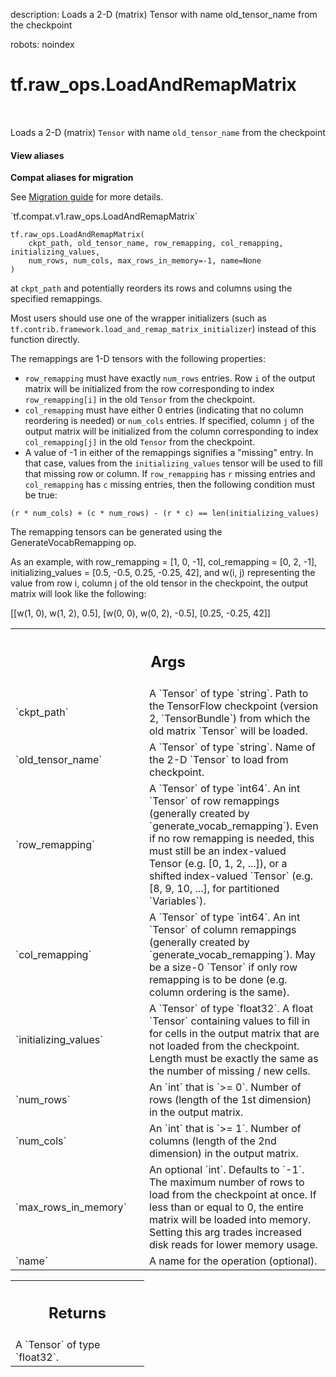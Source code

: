 description: Loads a 2-D (matrix) Tensor with name old_tensor_name from the checkpoint

robots: noindex

# tf.raw_ops.LoadAndRemapMatrix

<!-- Insert buttons and diff -->

<table class="tfo-notebook-buttons tfo-api nocontent" align="left">

</table>



Loads a 2-D (matrix) `Tensor` with name `old_tensor_name` from the checkpoint

<section class="expandable">
  <h4 class="showalways">View aliases</h4>
  <p>
<b>Compat aliases for migration</b>
<p>See
<a href="https://www.tensorflow.org/guide/migrate">Migration guide</a> for
more details.</p>
<p>`tf.compat.v1.raw_ops.LoadAndRemapMatrix`</p>
</p>
</section>

<pre class="devsite-click-to-copy prettyprint lang-py tfo-signature-link">
<code>tf.raw_ops.LoadAndRemapMatrix(
    ckpt_path, old_tensor_name, row_remapping, col_remapping, initializing_values,
    num_rows, num_cols, max_rows_in_memory=-1, name=None
)
</code></pre>



<!-- Placeholder for "Used in" -->

at `ckpt_path` and potentially reorders its rows and columns using the
specified remappings.

Most users should use one of the wrapper initializers (such as
`tf.contrib.framework.load_and_remap_matrix_initializer`) instead of this
function directly.

The remappings are 1-D tensors with the following properties:

* `row_remapping` must have exactly `num_rows` entries. Row `i` of the output
  matrix will be initialized from the row corresponding to index
  `row_remapping[i]` in the old `Tensor` from the checkpoint.
* `col_remapping` must have either 0 entries (indicating that no column
  reordering is needed) or `num_cols` entries. If specified, column `j` of the
  output matrix will be initialized from the column corresponding to index
  `col_remapping[j]` in the old `Tensor` from the checkpoint.
* A value of -1 in either of the remappings signifies a "missing" entry. In that
  case, values from the `initializing_values` tensor will be used to fill that
  missing row or column. If `row_remapping` has `r` missing entries and
  `col_remapping` has `c` missing entries, then the following condition must be
  true:

`(r * num_cols) + (c * num_rows) - (r * c) == len(initializing_values)`

The remapping tensors can be generated using the GenerateVocabRemapping op.

As an example, with row_remapping = [1, 0, -1], col_remapping = [0, 2, -1],
initializing_values = [0.5, -0.5, 0.25, -0.25, 42], and w(i, j) representing
the value from row i, column j of the old tensor in the checkpoint, the output
matrix will look like the following:

[[w(1, 0),  w(1, 2),  0.5],
 [w(0, 0),  w(0, 2), -0.5],
 [0.25,    -0.25,      42]]

<!-- Tabular view -->
 <table class="responsive fixed orange">
<colgroup><col width="214px"><col></colgroup>
<tr><th colspan="2"><h2 class="add-link">Args</h2></th></tr>

<tr>
<td>
`ckpt_path`
</td>
<td>
A `Tensor` of type `string`.
Path to the TensorFlow checkpoint (version 2, `TensorBundle`) from
which the old matrix `Tensor` will be loaded.
</td>
</tr><tr>
<td>
`old_tensor_name`
</td>
<td>
A `Tensor` of type `string`.
Name of the 2-D `Tensor` to load from checkpoint.
</td>
</tr><tr>
<td>
`row_remapping`
</td>
<td>
A `Tensor` of type `int64`.
An int `Tensor` of row remappings (generally created by
`generate_vocab_remapping`).  Even if no row remapping is needed, this must
still be an index-valued Tensor (e.g. [0, 1, 2, ...]), or a shifted
index-valued `Tensor` (e.g. [8, 9, 10, ...], for partitioned `Variables`).
</td>
</tr><tr>
<td>
`col_remapping`
</td>
<td>
A `Tensor` of type `int64`.
An int `Tensor` of column remappings (generally created by
`generate_vocab_remapping`).  May be a size-0 `Tensor` if only row remapping
is to be done (e.g. column ordering is the same).
</td>
</tr><tr>
<td>
`initializing_values`
</td>
<td>
A `Tensor` of type `float32`.
A float `Tensor` containing  values to fill in for cells
in the output matrix that are not loaded from the checkpoint. Length must be
exactly the same as the number of missing / new cells.
</td>
</tr><tr>
<td>
`num_rows`
</td>
<td>
An `int` that is `>= 0`.
Number of rows (length of the 1st dimension) in the output matrix.
</td>
</tr><tr>
<td>
`num_cols`
</td>
<td>
An `int` that is `>= 1`.
Number of columns (length of the 2nd dimension) in the output matrix.
</td>
</tr><tr>
<td>
`max_rows_in_memory`
</td>
<td>
An optional `int`. Defaults to `-1`.
The maximum number of rows to load from the checkpoint at
once. If less than or equal to 0, the entire matrix will be loaded into
memory. Setting this arg trades increased disk reads for lower memory usage.
</td>
</tr><tr>
<td>
`name`
</td>
<td>
A name for the operation (optional).
</td>
</tr>
</table>



<!-- Tabular view -->
 <table class="responsive fixed orange">
<colgroup><col width="214px"><col></colgroup>
<tr><th colspan="2"><h2 class="add-link">Returns</h2></th></tr>
<tr class="alt">
<td colspan="2">
A `Tensor` of type `float32`.
</td>
</tr>

</table>

